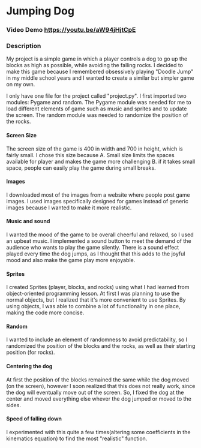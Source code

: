 # Jumping Dog
### Video Demo https://youtu.be/aW94jHjtCpE
### Description
My project is a simple game in which a player controls a dog to go up the blocks as high as possible, while avoiding the falling rocks. I decided to make this game because I remembered obsessively playing "Doodle Jump" in my middle school years and I wanted to create a similar but simpler game on my own.

I only have one file for the project called "project.py". I first imported two modules: Pygame and random. The Pygame module was needed for me to load different elements of game such as music and sprites and to update the screen. The random module was needed to randomize the position of the rocks.

#### Screen Size
The screen size of the game is 400 in width and 700 in height, which is fairly small. I chose this size because
 A. Small size limits the spaces available for player and makes the game more challenging
 B. if it takes small space, people can easily play the game during small breaks.

#### Images
I downloaded most of the images from a website where people post game images. I used images specifically designed for games instead of generic images because I wanted to make it more realistic.

#### Music and sound
I wanted the mood of the game to be overall cheerful and relaxed, so I used an upbeat music.
I implemented a sound button to meet the demand of the audience who wants to play the game silently.
There is a sound effect played every time the dog jumps, as I thought that this adds to the joyful mood and also make the game play more enjoyable.

#### Sprites
I created Sprites (player, blocks, and rocks) using what I had learned from object-oriented programming lesson. At first I was planning to use the normal objects, but I realized that it's more convenient to use Sprites. By using  objects, I was able to combine a lot of functionality in one place, making the code more concise.


#### Random
I wanted to include an element of randomness to avoid predictability, so I randomized the position of the blocks and the rocks, as well as their starting position (for rocks).

#### Centering the dog
At first the position of the blocks remained the same while the dog moved (on the screen), however I soon realized that this does not really work, since the dog will eventually move out of the screen. So, I fixed the dog at the center and moved everything else whever the dog jumped or moved to the sides.

#### Speed of falling down
I experimented with this quite a few times(altering some coefficients in the kinematics equation) to find the most "realistic" function.


